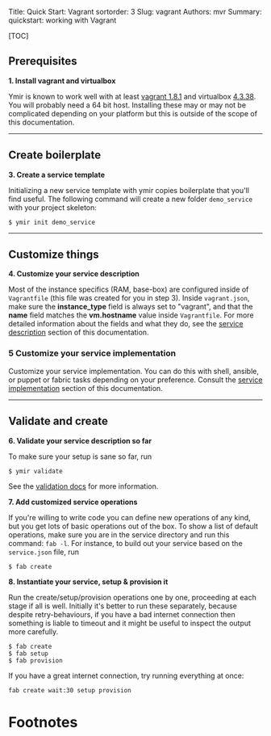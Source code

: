 Title: Quick Start: Vagrant
sortorder: 3
Slug: vagrant
Authors: mvr
Summary: quickstart: working with Vagrant

[TOC]

## Prerequisites

 **1. Install vagrant and virtualbox**

Ymir is known to work well with at least [vagrant 1.8.1](https://releases.hashicorp.com/vagrant/1.8.1/) and virtualbox [4.3.38](http://download.virtualbox.org/virtualbox/4.3.38/).  You will probably need a 64 bit host.  Installing these may or may not be complicated depending on your platform but this is outside of the scope of this documentation.

-----------------------------------------------------------

## Create boilerplate

**3. Create a service template**

Initializing a new service template with ymir copies boilerplate that you'll find useful.  The following command will create a new folder `demo_service` with your project skeleton:


    $ ymir init demo_service

-----------------------------------------------------------

## Customize things

**4. Customize your service description**

Most of the instance specifics (RAM, base-box) are configured inside of `Vagrantfile` (this file was created for you in step 3).  Inside `vagrant.json`, make sure the **instance_type** field is always set to "vagrant", and that the **name** field matches the **vm.hostname** value inside `Vagrantfile`.  For more detailed information about the fields and what they do, see the [service description](service-description.html#vagrant-summary) section of this documentation.

### **5** Customize your service implementation

Customize your service implementation.  You can do this with shell, ansible, or puppet or fabric tasks depending on your preference.  Consult the [service implementation](service-implementations.html) section of this documentation.

-----------------------------------------------------------

## Validate and create

**6.  Validate your service description so far**

To make sure your setup is sane so far, run

    $ ymir validate

See the [validation docs](misc.html#validation) for more information.

**7. Add customized service operations**

If you're willing to write code you can define new operations of any kind, but you get lots of basic operations out of the box.  To show a list of default operations, make sure you are in the service directory and run this command: `fab -l`.  For instance, to build out your service based on the `service.json` file, run

    $ fab create

**8. Instantiate your service, setup & provision it**

Run the create/setup/provision operations one by one, proceeding at each stage if all is well.  Initially it's better to run these separately, because despite retry-behaviours, if you have a bad internet connection then something is liable to timeout and it might be useful to inspect the output more carefully.

    $ fab create
    $ fab setup
    $ fab provision

If you have a great internet connection, try running everything at once:

    fab create wait:30 setup provision

Footnotes
=============
